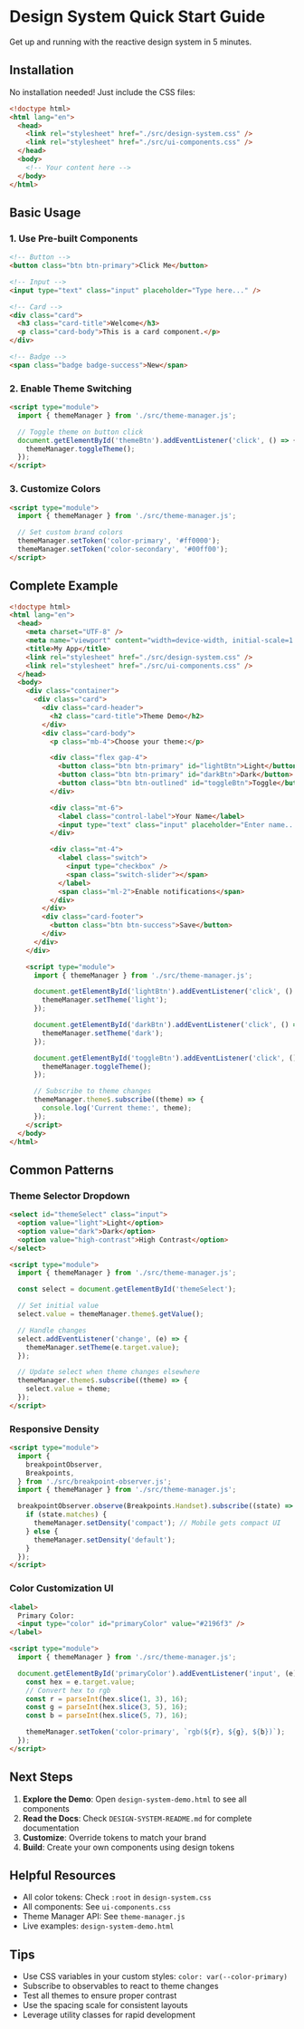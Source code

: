 # Design System Quick Start Guide

Get up and running with the reactive design system in 5 minutes.

## Installation

No installation needed! Just include the CSS files:

```html
<!doctype html>
<html lang="en">
  <head>
    <link rel="stylesheet" href="./src/design-system.css" />
    <link rel="stylesheet" href="./src/ui-components.css" />
  </head>
  <body>
    <!-- Your content here -->
  </body>
</html>
```

## Basic Usage

### 1. Use Pre-built Components

```html
<!-- Button -->
<button class="btn btn-primary">Click Me</button>

<!-- Input -->
<input type="text" class="input" placeholder="Type here..." />

<!-- Card -->
<div class="card">
  <h3 class="card-title">Welcome</h3>
  <p class="card-body">This is a card component.</p>
</div>

<!-- Badge -->
<span class="badge badge-success">New</span>
```

### 2. Enable Theme Switching

```html
<script type="module">
  import { themeManager } from './src/theme-manager.js';

  // Toggle theme on button click
  document.getElementById('themeBtn').addEventListener('click', () => {
    themeManager.toggleTheme();
  });
</script>
```

### 3. Customize Colors

```html
<script type="module">
  import { themeManager } from './src/theme-manager.js';

  // Set custom brand colors
  themeManager.setToken('color-primary', '#ff0000');
  themeManager.setToken('color-secondary', '#00ff00');
</script>
```

## Complete Example

```html
<!doctype html>
<html lang="en">
  <head>
    <meta charset="UTF-8" />
    <meta name="viewport" content="width=device-width, initial-scale=1.0" />
    <title>My App</title>
    <link rel="stylesheet" href="./src/design-system.css" />
    <link rel="stylesheet" href="./src/ui-components.css" />
  </head>
  <body>
    <div class="container">
      <div class="card">
        <div class="card-header">
          <h2 class="card-title">Theme Demo</h2>
        </div>
        <div class="card-body">
          <p class="mb-4">Choose your theme:</p>

          <div class="flex gap-4">
            <button class="btn btn-primary" id="lightBtn">Light</button>
            <button class="btn btn-primary" id="darkBtn">Dark</button>
            <button class="btn btn-outlined" id="toggleBtn">Toggle</button>
          </div>

          <div class="mt-6">
            <label class="control-label">Your Name</label>
            <input type="text" class="input" placeholder="Enter name..." />
          </div>

          <div class="mt-4">
            <label class="switch">
              <input type="checkbox" />
              <span class="switch-slider"></span>
            </label>
            <span class="ml-2">Enable notifications</span>
          </div>
        </div>
        <div class="card-footer">
          <button class="btn btn-success">Save</button>
        </div>
      </div>
    </div>

    <script type="module">
      import { themeManager } from './src/theme-manager.js';

      document.getElementById('lightBtn').addEventListener('click', () => {
        themeManager.setTheme('light');
      });

      document.getElementById('darkBtn').addEventListener('click', () => {
        themeManager.setTheme('dark');
      });

      document.getElementById('toggleBtn').addEventListener('click', () => {
        themeManager.toggleTheme();
      });

      // Subscribe to theme changes
      themeManager.theme$.subscribe((theme) => {
        console.log('Current theme:', theme);
      });
    </script>
  </body>
</html>
```

## Common Patterns

### Theme Selector Dropdown

```html
<select id="themeSelect" class="input">
  <option value="light">Light</option>
  <option value="dark">Dark</option>
  <option value="high-contrast">High Contrast</option>
</select>

<script type="module">
  import { themeManager } from './src/theme-manager.js';

  const select = document.getElementById('themeSelect');

  // Set initial value
  select.value = themeManager.theme$.getValue();

  // Handle changes
  select.addEventListener('change', (e) => {
    themeManager.setTheme(e.target.value);
  });

  // Update select when theme changes elsewhere
  themeManager.theme$.subscribe((theme) => {
    select.value = theme;
  });
</script>
```

### Responsive Density

```html
<script type="module">
  import {
    breakpointObserver,
    Breakpoints,
  } from './src/breakpoint-observer.js';
  import { themeManager } from './src/theme-manager.js';

  breakpointObserver.observe(Breakpoints.Handset).subscribe((state) => {
    if (state.matches) {
      themeManager.setDensity('compact'); // Mobile gets compact UI
    } else {
      themeManager.setDensity('default');
    }
  });
</script>
```

### Color Customization UI

```html
<label>
  Primary Color:
  <input type="color" id="primaryColor" value="#2196f3" />
</label>

<script type="module">
  import { themeManager } from './src/theme-manager.js';

  document.getElementById('primaryColor').addEventListener('input', (e) => {
    const hex = e.target.value;
    // Convert hex to rgb
    const r = parseInt(hex.slice(1, 3), 16);
    const g = parseInt(hex.slice(3, 5), 16);
    const b = parseInt(hex.slice(5, 7), 16);

    themeManager.setToken('color-primary', `rgb(${r}, ${g}, ${b})`);
  });
</script>
```

## Next Steps

1. **Explore the Demo**: Open `design-system-demo.html` to see all components
2. **Read the Docs**: Check `DESIGN-SYSTEM-README.md` for complete documentation
3. **Customize**: Override tokens to match your brand
4. **Build**: Create your own components using design tokens

## Helpful Resources

- All color tokens: Check `:root` in `design-system.css`
- All components: See `ui-components.css`
- Theme Manager API: See `theme-manager.js`
- Live examples: `design-system-demo.html`

## Tips

- Use CSS variables in your custom styles: `color: var(--color-primary)`
- Subscribe to observables to react to theme changes
- Test all themes to ensure proper contrast
- Use the spacing scale for consistent layouts
- Leverage utility classes for rapid development
